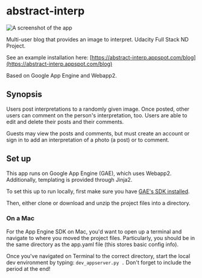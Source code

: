 # abstract-interp
![A screenshot of the app](http://spencer.tech/abstract-interp-screenshot.jpg)

Multi-user blog that provides an image to interpret. Udacity Full Stack ND Project.

See an example installation here: [https://abstract-interp.appspot.com/blog](https://abstract-interp.appspot.com/blog)

Based on Google App Engine and Webapp2.

## Synopsis
Users post interpretations to a randomly given image. Once posted, other users can comment on the person's interpretation, too.
Users are able to edit and delete their posts and their comments.

Guests may view the posts and comments, but must create an account or sign in to add an interpretation of a photo (a post) or to comment.

## Set up
This app runs on Google App Engine (GAE), which uses Webapp2. Additionally, templating is provided through Jinja2.

To set this up to run locally, first make sure you have [GAE's SDK installed](https://cloud.google.com/appengine/downloads#Google_App_Engine_SDK_for_Python).

Then, either clone or download and unzip the project files into a directory.

### On a Mac
For the App Engine SDK on Mac, you'd want to open up a terminal and navigate to where you moved the project files.
Particularly, you should be in the same directory as the app.yaml file (this stores basic config info).

Once you've navigated on Terminal to the correct directory, start the local dev environment by typing:
`dev_appserver.py .`
Don't forget to include the period at the end!
